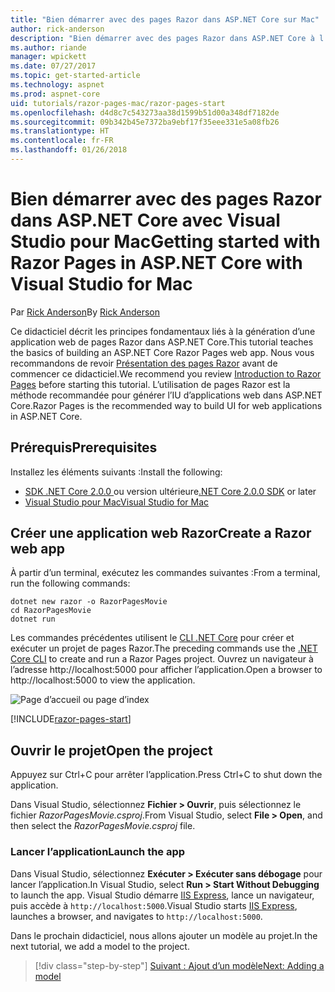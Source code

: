 ```yaml
---
title: "Bien démarrer avec des pages Razor dans ASP.NET Core sur Mac"
author: rick-anderson
description: "Bien démarrer avec des pages Razor dans ASP.NET Core à l’aide de Visual Studio pour Mac"
ms.author: riande
manager: wpickett
ms.date: 07/27/2017
ms.topic: get-started-article
ms.technology: aspnet
ms.prod: aspnet-core
uid: tutorials/razor-pages-mac/razor-pages-start
ms.openlocfilehash: d4d8c7c543273aa38d1599b51d00a348df7182de
ms.sourcegitcommit: 09b342b45e7372ba9ebf17f35eee331e5a08fb26
ms.translationtype: HT
ms.contentlocale: fr-FR
ms.lasthandoff: 01/26/2018
---
```

# <a name="getting-started-with-razor-pages-in-aspnet-core-with-visual-studio-for-mac"></a><span data-ttu-id="1a587-103">Bien démarrer avec des pages Razor dans ASP.NET Core avec Visual Studio pour Mac</span><span class="sxs-lookup"><span data-stu-id="1a587-103">Getting started with Razor Pages in ASP.NET Core with Visual Studio for Mac</span></span>

<span data-ttu-id="1a587-104">Par [Rick Anderson](https://twitter.com/RickAndMSFT)</span><span class="sxs-lookup"><span data-stu-id="1a587-104">By [Rick Anderson](https://twitter.com/RickAndMSFT)</span></span>

<span data-ttu-id="1a587-105">Ce didacticiel décrit les principes fondamentaux liés à la génération d’une application web de pages Razor dans ASP.NET Core.</span><span class="sxs-lookup"><span data-stu-id="1a587-105">This tutorial teaches the basics of building an ASP.NET Core Razor Pages web app.</span></span> <span data-ttu-id="1a587-106">Nous vous recommandons de revoir [Présentation des pages Razor](xref:mvc/razor-pages/index) avant de commencer ce didacticiel.</span><span class="sxs-lookup"><span data-stu-id="1a587-106">We recommend you review [Introduction to Razor Pages](xref:mvc/razor-pages/index) before starting this tutorial.</span></span> <span data-ttu-id="1a587-107">L’utilisation de pages Razor est la méthode recommandée pour générer l’IU d’applications web dans ASP.NET Core.</span><span class="sxs-lookup"><span data-stu-id="1a587-107">Razor Pages is the recommended way to build UI for web applications in ASP.NET Core.</span></span>

## <a name="prerequisites"></a><span data-ttu-id="1a587-108">Prérequis</span><span class="sxs-lookup"><span data-stu-id="1a587-108">Prerequisites</span></span>

<span data-ttu-id="1a587-109">Installez les éléments suivants :</span><span class="sxs-lookup"><span data-stu-id="1a587-109">Install the following:</span></span>

* <span data-ttu-id="1a587-110">[SDK .NET Core 2.0.0 ](https://www.microsoft.com/net/core) ou version ultérieure</span><span class="sxs-lookup"><span data-stu-id="1a587-110">[.NET Core 2.0.0 SDK](https://www.microsoft.com/net/core) or later</span></span>
* [<span data-ttu-id="1a587-111">Visual Studio pour Mac</span><span class="sxs-lookup"><span data-stu-id="1a587-111">Visual Studio for Mac</span></span>](https://www.visualstudio.com/vs/visual-studio-mac/)

## <a name="create-a-razor-web-app"></a><span data-ttu-id="1a587-112">Créer une application web Razor</span><span class="sxs-lookup"><span data-stu-id="1a587-112">Create a Razor web app</span></span>

<span data-ttu-id="1a587-113">À partir d’un terminal, exécutez les commandes suivantes :</span><span class="sxs-lookup"><span data-stu-id="1a587-113">From a terminal, run the following commands:</span></span>

```console
dotnet new razor -o RazorPagesMovie
cd RazorPagesMovie
dotnet run
```

<span data-ttu-id="1a587-114">Les commandes précédentes utilisent le [CLI .NET Core](https://docs.microsoft.com/dotnet/core/tools/dotnet) pour créer et exécuter un projet de pages Razor.</span><span class="sxs-lookup"><span data-stu-id="1a587-114">The preceding commands use the [.NET Core CLI](https://docs.microsoft.com/dotnet/core/tools/dotnet) to create and run a Razor Pages project.</span></span> <span data-ttu-id="1a587-115">Ouvrez un navigateur à l’adresse http://localhost:5000 pour afficher l’application.</span><span class="sxs-lookup"><span data-stu-id="1a587-115">Open a browser to http://localhost:5000 to view the application.</span></span>

![Page d’accueil ou page d’index](../razor-pages/razor-pages-start/_static/home.png)

[!INCLUDE[razor-pages-start](../../includes/RP/razor-pages-start.md)]

## <a name="open-the-project"></a><span data-ttu-id="1a587-117">Ouvrir le projet</span><span class="sxs-lookup"><span data-stu-id="1a587-117">Open the project</span></span>

<span data-ttu-id="1a587-118">Appuyez sur Ctrl+C pour arrêter l’application.</span><span class="sxs-lookup"><span data-stu-id="1a587-118">Press Ctrl+C to shut down the application.</span></span>

<span data-ttu-id="1a587-119">Dans Visual Studio, sélectionnez **Fichier > Ouvrir**, puis sélectionnez le fichier *RazorPagesMovie.csproj*.</span><span class="sxs-lookup"><span data-stu-id="1a587-119">From Visual Studio, select **File > Open**, and then select the *RazorPagesMovie.csproj* file.</span></span>

### <a name="launch-the-app"></a><span data-ttu-id="1a587-120">Lancer l’application</span><span class="sxs-lookup"><span data-stu-id="1a587-120">Launch the app</span></span>

<span data-ttu-id="1a587-121">Dans Visual Studio, sélectionnez **Exécuter > Exécuter sans débogage** pour lancer l’application.</span><span class="sxs-lookup"><span data-stu-id="1a587-121">In Visual Studio, select **Run > Start Without Debugging** to launch the app.</span></span> <span data-ttu-id="1a587-122">Visual Studio démarre [IIS Express](https://docs.microsoft.com/iis/extensions/introduction-to-iis-express/iis-express-overview), lance un navigateur, puis accède à `http://localhost:5000`.</span><span class="sxs-lookup"><span data-stu-id="1a587-122">Visual Studio starts [IIS Express](https://docs.microsoft.com/iis/extensions/introduction-to-iis-express/iis-express-overview), launches a browser, and navigates to `http://localhost:5000`.</span></span>

<span data-ttu-id="1a587-123">Dans le prochain didacticiel, nous allons ajouter un modèle au projet.</span><span class="sxs-lookup"><span data-stu-id="1a587-123">In the next tutorial, we add a model to the project.</span></span>

>[!div class="step-by-step"]
[<span data-ttu-id="1a587-124">Suivant : Ajout d’un modèle</span><span class="sxs-lookup"><span data-stu-id="1a587-124">Next: Adding a model</span></span>](xref:tutorials/razor-pages-mac/model)
